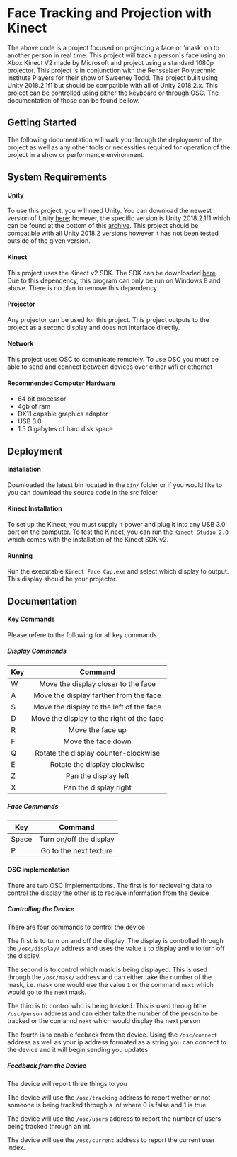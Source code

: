 # Face Tracking and Projection with Kinect

The above code is a project focused on projecting a face or 'mask' on to another person in real time. This project will track a person's face using an Xbox Kinect V2 made by Microsoft and project using a standard 1080p projector. This project is in conjunction with the Rensselaer Polytechnic Institute Players for their show of Sweeney Todd. The project built using Unity 2018.2.1f1 but should be compatible with all of Unity 2018.2.x. This project can be controlled using either the keyboard or through OSC. The documentation of those can be found bellow. 

## Getting Started

The following documentation will walk you through the deployment of the project as well as any other tools or necessities required for operation of the project in a show or performance environment.

## System Requirements
#### Unity
To use this project, you will need Unity. You can download the newest version of Unity [here](https://unity3d.com/get-unity/download); however, the specific version is Unity 2018.2.1f1 which can be found at the bottom of this [archive](https://unity3d.com/get-unity/download/archive).  This project should be compatible with all Unity 2018.2 versions however it has not been tested outside of the given version.

#### Kinect
This project uses the Kinect v2 SDK. The SDK can be downloaded [here](https://www.microsoft.com/en-us/download/details.aspx?id=44561). Due to this dependency, this program can only be run on Windows 8 and above. There is no plan to remove this dependency.

#### Projector
Any projector can be used for this project. This project outputs to the project as a second display and does not interface directly.

#### Network
This project uses OSC to comunicate remotely. To use OSC you must be able to send and connect between devices over either wifi or ethernet

#### Recommended Computer Hardware
* 64 bit processor
* 4gb of ram
* DX11 capable graphics adapter
* USB 3.0 
* 1.5 Gigabytes of hard disk space

## Deployment
#### Installation
Downloaded the latest bin located in the `bin/` folder or if you would like to you can download the source code in the src folder

#### Kinect Installation
To set up the Kinect, you must supply it power and plug it into any USB 3.0 port on the computer. To test the Kinect, you can run the `Kinect Studio 2.0` which comes with the installation of the  Kinect SDK v2.  

#### Running
Run the executable `Kinect Face Cap.exe` and select which display to output. This display should be your projector. 

## Documentation
#### Key Commands
Please refere to the following for all key commands
##### Display Commands
| Key           | Command      |
| ------------- |:-------------:|
| W      | Move the display closer to the face|
| A      |  Move the display farther from the face|
| S      | Move the display to the left of the face|
| D      | Move the display to the right of the face|
| R      | Move the face up|
| F      | Move the face down|
| Q      | Rotate the display counter-clockwise|
| E      | Rotate the display clockwise |
| Z      |  Pan the display left|
| X      |  Pan the display right|

##### Face Commands
| Key           | Command      |
| ------------- |:-------------:|
| Space     | Turn on/off the display|
| P      |  Go to the next texture|

#### OSC implementation
There are two OSC Implementations. The first is for recieveing data to control the display the other is to recieve information from the device
##### Controlling the Device 
There are four commands to control the device 

The first is to turn on and off the display. The display is controlled through the `/osc/display/` address and uses the value `1` to display and `0` to turn off the display.

The second is to control which mask is being displayed. This is used through the `/osc/mask/` address and can either take the number of the mask, i.e. mask one would use the value `1` or the command `next` which would go to the next mask.

The third is to control who is being tracked. This is used throug hthe `/osc/person` address and can either take the number of the person to be tracked or the comannd `next` which would display the next person

The fourth is to enable feeback from the device. Using the `/osc/connect` address as well as your ip address formated as a string you can connect to the device and it will begin sending you updates

##### Feedback from the Device
The device will report three things to you

The device will use the `/osc/tracking` address to report wether or not someone is being tracked through a int where 0 is false and 1 is true.

The device will use the `/osc/users` address to report the number of users being tracked through an int.

The device will use the `/osc/current` address to report the current user index.